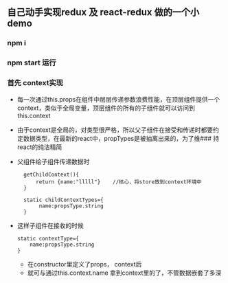 ## 自己动手实现redux 及 react-redux 做的一个小demo
### npm i 
### npm start 运行

### 首先 context实现

- 每一次通过this.props在组件中层层传递参数浪费性能，在顶层组件提供一个context，类似于全局变量，顶层组件的所有的子组件就可以访问到this.context

- 由于context是全局的，对类型很严格，所以父子组件在接受和传递时都要约定数据类型，在最新的react中，propTypes是被抽离出来的，为了维### 持react的纯洁精简

- 父组件给子组件传递数据时
  ```
    getChildContext(){
        return {name:"lllll"}    //核心，将store放到context环境中
    }

    static childContextTypes={
         name:propsType.string
    }    
   ```
 - 这样子组件在接收的时候
    ```
    static contextType={
        name:propsType.string
    }
    ```
   - 在constructor里定义了props， context后
   - 就可与通过this.context.name  拿到context里的了，不管数据嵌套了多深

